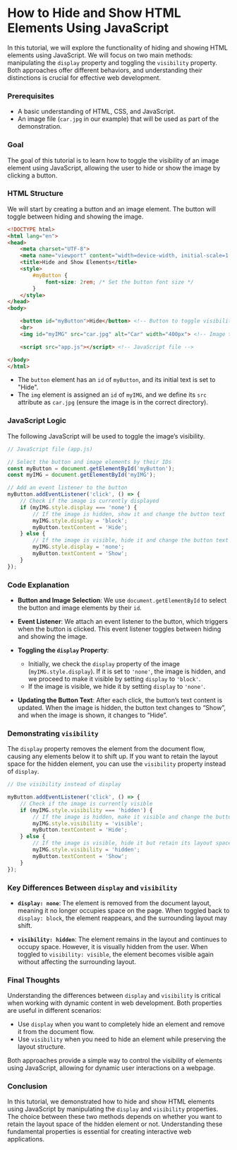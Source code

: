 # How to Hide and Show HTML Elements Using JavaScript

In this tutorial, we will explore the functionality of hiding and showing HTML elements using JavaScript. We will focus on two main methods: manipulating the `display` property and toggling the `visibility` property. Both approaches offer different behaviors, and understanding their distinctions is crucial for effective web development.

### Prerequisites
- A basic understanding of HTML, CSS, and JavaScript.
- An image file (`car.jpg` in our example) that will be used as part of the demonstration.
  
### Goal
The goal of this tutorial is to learn how to toggle the visibility of an image element using JavaScript, allowing the user to hide or show the image by clicking a button.

### HTML Structure
We will start by creating a button and an image element. The button will toggle between hiding and showing the image.

```html
<!DOCTYPE html>
<html lang="en">
<head>
    <meta charset="UTF-8">
    <meta name="viewport" content="width=device-width, initial-scale=1.0">
    <title>Hide and Show Elements</title>
    <style>
        #myButton {
            font-size: 2rem; /* Set the button font size */
        }
    </style>
</head>
<body>

    <button id="myButton">Hide</button> <!-- Button to toggle visibility -->
    <br>
    <img id="myIMG" src="car.jpg" alt="Car" width="400px"> <!-- Image to be toggled -->

    <script src="app.js"></script> <!-- JavaScript file -->

</body>
</html>
```

- The `button` element has an `id` of `myButton`, and its initial text is set to "Hide".
- The `img` element is assigned an `id` of `myIMG`, and we define its `src` attribute as `car.jpg` (ensure the image is in the correct directory).

### JavaScript Logic
The following JavaScript will be used to toggle the image’s visibility.

```javascript
// JavaScript file (app.js)

// Select the button and image elements by their IDs
const myButton = document.getElementById('myButton');
const myIMG = document.getElementById('myIMG');

// Add an event listener to the button
myButton.addEventListener('click', () => {
    // Check if the image is currently displayed
    if (myIMG.style.display === 'none') {
        // If the image is hidden, show it and change the button text
        myIMG.style.display = 'block';
        myButton.textContent = 'Hide';
    } else {
        // If the image is visible, hide it and change the button text
        myIMG.style.display = 'none';
        myButton.textContent = 'Show';
    }
});
```

### Code Explanation
- **Button and Image Selection**: 
   We use `document.getElementById` to select the button and image elements by their `id`.
  
- **Event Listener**: 
   We attach an event listener to the button, which triggers when the button is clicked. This event listener toggles between hiding and showing the image.
  
- **Toggling the `display` Property**: 
   - Initially, we check the `display` property of the image (`myIMG.style.display`). If it is set to `'none'`, the image is hidden, and we proceed to make it visible by setting `display` to `'block'`.
   - If the image is visible, we hide it by setting `display` to `'none'`.

- **Updating the Button Text**: 
   After each click, the button’s text content is updated. When the image is hidden, the button text changes to “Show”, and when the image is shown, it changes to “Hide”.

### Demonstrating `visibility`
The `display` property removes the element from the document flow, causing any elements below it to shift up. If you want to retain the layout space for the hidden element, you can use the `visibility` property instead of `display`.

```javascript
// Use visibility instead of display

myButton.addEventListener('click', () => {
    // Check if the image is currently visible
    if (myIMG.style.visibility === 'hidden') {
        // If the image is hidden, make it visible and change the button text
        myIMG.style.visibility = 'visible';
        myButton.textContent = 'Hide';
    } else {
        // If the image is visible, hide it but retain its layout space
        myIMG.style.visibility = 'hidden';
        myButton.textContent = 'Show';
    }
});
```

### Key Differences Between `display` and `visibility`
- **`display: none`**: The element is removed from the document layout, meaning it no longer occupies space on the page. When toggled back to `display: block`, the element reappears, and the surrounding layout may shift.
  
- **`visibility: hidden`**: The element remains in the layout and continues to occupy space. However, it is visually hidden from the user. When toggled to `visibility: visible`, the element becomes visible again without affecting the surrounding layout.

### Final Thoughts
Understanding the differences between `display` and `visibility` is critical when working with dynamic content in web development. Both properties are useful in different scenarios:

- Use `display` when you want to completely hide an element and remove it from the document flow.
- Use `visibility` when you need to hide an element while preserving the layout structure.

Both approaches provide a simple way to control the visibility of elements using JavaScript, allowing for dynamic user interactions on a webpage.

### Conclusion
In this tutorial, we demonstrated how to hide and show HTML elements using JavaScript by manipulating the `display` and `visibility` properties. The choice between these two methods depends on whether you want to retain the layout space of the hidden element or not. Understanding these fundamental properties is essential for creating interactive web applications.